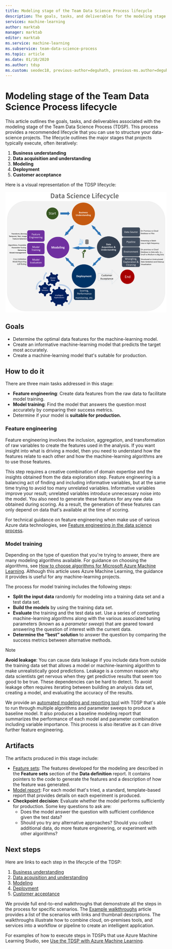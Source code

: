 ```yaml
---
title: Modeling stage of the Team Data Science Process lifecycle
description: The goals, tasks, and deliverables for the modeling stage of your data-science projects
services: machine-learning
author: marktab
manager: marktab
editor: marktab
ms.service: machine-learning
ms.subservice: team-data-science-process
ms.topic: article
ms.date: 01/10/2020
ms.author: tdsp
ms.custom: seodec18, previous-author=deguhath, previous-ms.author=deguhath
---
```

# Modeling stage of the Team Data Science Process lifecycle

This article outlines the goals, tasks, and deliverables associated with the modeling stage of the Team Data Science Process (TDSP). This process provides a recommended lifecycle that you can use to structure your data-science projects. The lifecycle outlines the major stages that projects typically execute, often iteratively:

   1. **Business understanding**
   2. **Data acquisition and understanding**
   3. **Modeling**
   4. **Deployment**
   5. **Customer acceptance**

Here is a visual representation of the TDSP lifecycle:

![TDSP lifecycle](./media/lifecycle/tdsp-lifecycle2.png) 


## Goals
* Determine the optimal data features for the machine-learning model.
* Create an informative machine-learning model that predicts the target most accurately.
* Create a machine-learning model that's suitable for production.

## How to do it
There are three main tasks addressed in this stage:

  * **Feature engineering**: Create data features from the raw data to facilitate model training.
  * **Model training**: Find the model that answers the question most accurately by comparing their success metrics.
  * Determine if your model is **suitable for production.**

### Feature engineering
Feature engineering involves the inclusion, aggregation, and transformation of raw variables to create the features used in the analysis. If you want insight into what is driving a model, then you need to understand how the features relate to each other and how the machine-learning algorithms are to use those features. 

This step requires a creative combination of domain expertise and the insights obtained from the data exploration step. Feature engineering is a balancing act of finding and including informative variables, but at the same time trying to avoid too many unrelated variables. Informative variables improve your result; unrelated variables introduce unnecessary noise into the model. You also need to generate these features for any new data obtained during scoring. As a result, the generation of these features can only depend on data that's available at the time of scoring. 

For technical guidance on feature engineering when make use of various Azure data technologies, see [Feature engineering in the data science process](create-features.md). 

### Model training
Depending on the type of question that you're trying to answer, there are many modeling algorithms available. For guidance on choosing the algorithms, see [How to choose algorithms for Microsoft Azure Machine Learning](../classic/algorithm-choice.md). Although this article uses Azure Machine Learning, the guidance it provides is useful for any machine-learning projects. 

The process for model training includes the following steps: 

   * **Split the input data** randomly for modeling into a training data set and a test data set.
   * **Build the models** by using the training data set.
   * **Evaluate** the training and the test data set. Use a series of competing machine-learning algorithms along with the various associated tuning parameters (known as a *parameter sweep*) that are geared toward answering the question of interest with the current data.
   * **Determine the “best” solution** to answer the question by comparing the success metrics between alternative methods.

> [!NOTE]
> **Avoid leakage**: You can cause data leakage if you include data from outside the training data set that allows a model or machine-learning algorithm to make unrealistically good predictions. Leakage is a common reason why data scientists get nervous when they get predictive results that seem too good to be true. These dependencies can be hard to detect. To avoid leakage often requires iterating between building an analysis data set, creating a model, and evaluating the accuracy of the results. 
> 
> 

We provide an [automated modeling and reporting tool](https://github.com/Azure/Azure-TDSP-Utilities/blob/master/DataScienceUtilities/Modeling) with TDSP that's able to run through multiple algorithms and parameter sweeps to produce a baseline model. It also produces a baseline modeling report that summarizes the performance of each model and parameter combination including variable importance. This process is also iterative as it can drive further feature engineering. 

## Artifacts
The artifacts produced in this stage include:

   * [Feature sets](https://github.com/Azure/Azure-TDSP-ProjectTemplate/blob/master/Docs/Data_Report/Data%20Defintion.md): The features developed for the modeling are described in the **Feature sets** section of the **Data definition** report. It contains pointers to the code to generate the features and a description of how the feature was generated.
   * [Model report](https://github.com/Azure/Azure-TDSP-ProjectTemplate/blob/master/Docs/Model/Model%201/Model%20Report.md): For each model that's tried, a standard, template-based report that provides details on each experiment is produced.
   * **Checkpoint decision**: Evaluate whether the model performs sufficiently for production. Some key questions to ask are:
     * Does the model answer the question with sufficient confidence given the test data? 
     * Should you try any alternative approaches? Should you collect additional data, do more feature engineering, or experiment with other algorithms?

## Next steps

Here are links to each step in the lifecycle of the TDSP:

   1. [Business understanding](lifecycle-business-understanding.md)
   2. [Data acquisition and understanding](lifecycle-data.md)
   3. [Modeling](lifecycle-modeling.md)
   4. [Deployment](lifecycle-deployment.md)
   5. [Customer acceptance](lifecycle-acceptance.md)

We provide full end-to-end walkthroughs that demonstrate all the steps in the process for specific scenarios. The [Example walkthroughs](walkthroughs.md) article provides a list of the scenarios with links and thumbnail descriptions. The walkthroughs illustrate how to combine cloud, on-premises tools, and services into a workflow or pipeline to create an intelligent application. 

For examples of how to execute steps in TDSPs that use Azure Machine Learning Studio, see [Use the TDSP with Azure Machine Learning](https://docs.microsoft.com/azure/machine-learning/team-data-science-process/). 
